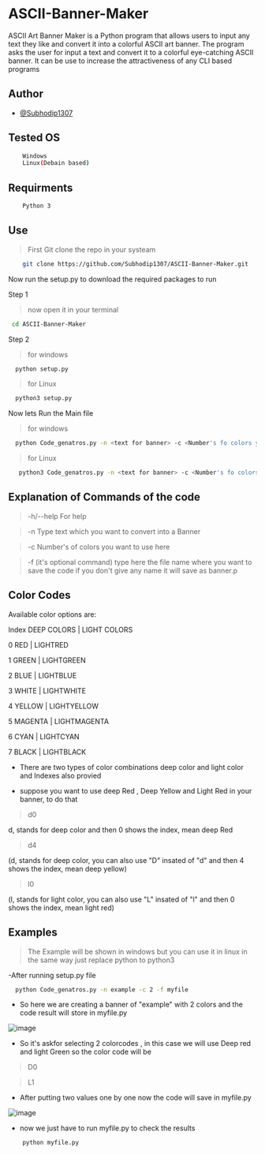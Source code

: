 # ASCII-Banner-Maker
ASCII Art Banner Maker is a Python program that allows users to input any text they like and convert it into a colorful ASCII art banner. The program asks the user for input a text and convert it to a colorful eye-catching ASCII banner. It can be use to increase the attractiveness  of any CLI based programs

## Author
- [@Subhodip1307](https://github.com/Subhodip1307)

## Tested OS
```bash
    Windows
    Linux(Debain based)
```
  
## Requirments
```bash
    Python 3
```
## Use
>First Git clone the repo in your systeam
```bash
    git clone https://github.com/Subhodip1307/ASCII-Banner-Maker.git
```
Now run the setup.py to download the required packages to run

Step 1
> now open it in your terminal
```bash
 cd ASCII-Banner-Maker
```
Step 2
> for windows
```bash
  python setup.py
```
>for Linux
```bash
  python3 setup.py
```
Now lets Run the Main file

> for windows
```bash
  python Code_genatros.py -n <text for banner> -c <Number's fo colors you want to use> -f <give a file name without extention to save the code> 
```
>for Linux
```bash
   python3 Code_genatros.py -n <text for banner> -c <Number's fo colors you want to use> -f <give a file name without extention to save the code> 
```

## Explanation of Commands of the code

> -h/--help       For help

> -n              Type text which you want to convert into a Banner

> -c               Number's of colors you want to use here

> -f              (it's optional command) type here the file name where you want to save the code if you don't give any name it will save as banner.p


## Color Codes

Available color options are:

Index    DEEP COLORS     |   LIGHT COLORS

0         RED   |   LIGHTRED

1       GREEN   |  LIGHTGREEN

2        BLUE   |  LIGHTBLUE

3       WHITE   |  LIGHTWHITE

4      YELLOW   |  LIGHTYELLOW

5     MAGENTA   |  LIGHTMAGENTA

6        CYAN   |  LIGHTCYAN

7       BLACK   | LIGHTBLACK

- There are two types of color combinations deep color and light color and Indexes also provied 

- suppose you want to use deep Red , Deep Yellow and Light Red in your banner, to do that

>d0 

d, stands for deep color and then 0 shows the index, mean deep Red

>d4 

(d, stands for deep color, you can also use "D" insated of "d" and then 4 shows the index, mean deep yellow)

>l0 

(l, stands for light color, you can also use "L" insated of "l"  and then 0 shows the index, mean light red)

## Examples
> The Example will be shown in windows but you can use it in linux in the same way just replace python to python3

-After running setup.py file

```bash
  python Code_genatros.py -n example -c 2 -f myfile 
```
- So here we are creating a banner of "example" with 2 colors and the code result will store in myfile.py

![image](https://user-images.githubusercontent.com/111901004/230647500-c34e7179-07e7-4ca0-a253-6493114de1ea.png)

- So it's askfor selecting 2 colorcodes , in this case we will use Deep red and light Green so the color code will be

> D0

> L1

- After putting two values one by one now the code will save in myfile.py

![image](https://user-images.githubusercontent.com/111901004/230648834-f9cf5b07-d9bf-4e85-9993-141e1931709a.png)

- now we just have to run myfile.py to check the results

```bash
    python myfile.py
```
